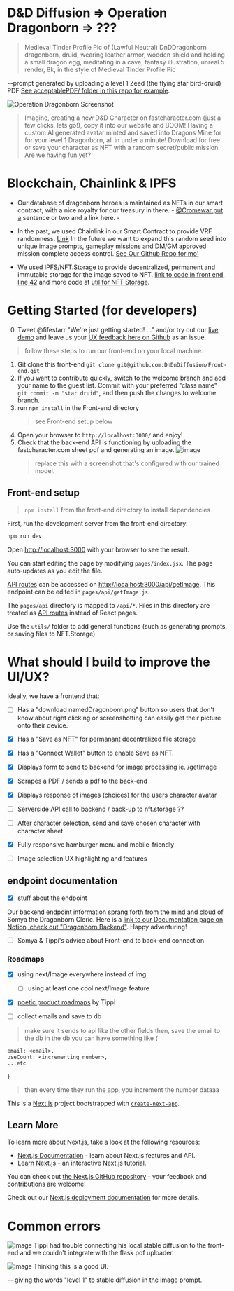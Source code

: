 # D&D Diffusion => Operation Dragonborn => ???

> Medieval Tinder Profile Pic of (Lawful Neutral) DnDDragonborn dragonborn, druid, wearing leather armor, wooden shield and holding a small dragon egg, meditating in a cave, fantasy illustration, unreal 5 render, 8k, in the style of Medieval Tinder Profile Pic

--prompt generated by uploading a level 1 Zeed (the flying star bird-druid) PDF [See acceptablePDF/ folder in this repo for example](https://github.com/DnDnDiffusion/Front-end/tree/main/acceptablePDF).

![Operation Dragonborn Screenshot](https://user-images.githubusercontent.com/62179036/209491144-9abfa5d7-dd30-402d-b93e-540b8c4e5f94.png)

> Imagine, creating a new D&D Character on fastcharacter.com (just a few clicks, lets go!), copy it into our website and BOOM! Having a custom AI generated avatar minted and saved into Dragons Mine for for your level 1 Dragonborn, all in under a minute! Download for free or save your character as NFT with a random secret/public mission. Are we having fun yet?

# Blockchain, Chainlink & IPFS

- Our database of dragonborn heroes is maintained as NFTs in our smart contract, with a nice royalty for our treasury in there. - [@Cromewar put a](https://danj-o.notion.site/Just-regular-NFTs-7e555cc179684be58edf002b0f5b645d) sentence or two and a link here. -

- In the past, we used Chainlink in our Smart Contract to provide VRF randomness. [Link](https://goerli.etherscan.io/address/0xa41a00db6c90b969252b38580e36b5241c16de85) In the future we want to expand this random seed into unique image prompts, gameplay missions and DM/GM approved mission complete access control. [See Our Github Repo for mo'](https://github.com/DnDnDiffusion/scaffold-dnd)

- We used IPFS/NFT.Storage to provide decentralized, permanent and immutable storage for the image saved to NFT. [link to code in front end, line 42](https://github.com/DnDnDiffusion/Front-end/blob/0d8ea121eb9e9f05550a99e6ae4e6887642e5e1b/pages/index.jsx#L42) and more code at [util for NFT Storage](https://github.com/DnDnDiffusion/Front-end/blob/main/utils/web3utils.js).

# Getting Started (for developers)

0. Tweet @fifestarr "We're just getting started! ..." and/or try out our [live demo](https://operation-dragonborn.vercel.app/) and leave us your [UX feedback here on Github](https://github.com/DnDnDiffusion/Front-end/issues) as an issue.

> follow these steps to run our front-end on your local machine.

1. Git clone this front-end `git clone git@github.com:DnDnDiffusion/Front-end.git`
1. If you want to contribute quickly, switch to the welcome branch and add your name to the guest list. Commit with your preferred "class name" `git commit -m "star druid"`, and then push the changes to welcome branch.
1. run `npm install` in the Front-end directory
   > see Front-end setup below
1. Open your browser to `http://localhost:3000/` and enjoy!
1. Check that the back-end API is functioning by uploading the fastcharacter.com sheet pdf and generating an image.
   ![image](https://user-images.githubusercontent.com/62179036/209493360-d79c07f5-70cb-4f5d-ab3b-f312557ada2c.png)
   > replace this with a screenshot that's configured with our trained model.

## Front-end setup

> `npm install` from the front-end directory to install dependencies

First, run the development server from the front-end directory:

```bash
npm run dev
```

Open [http://localhost:3000](http://localhost:3000) with your browser to see the result.

You can start editing the page by modifying `pages/index.jsx`. The page auto-updates as you edit the file.

[API routes](https://nextjs.org/docs/api-routes/introduction) can be accessed on [http://localhost:3000/api/getImage](http://localhost:3000/api/getImage). This endpoint can be edited in `pages/api/getImage.js`.

The `pages/api` directory is mapped to `/api/*`. Files in this directory are treated as [API routes](https://nextjs.org/docs/api-routes/introduction) instead of React pages.

Use the `utils/` folder to add general functions (such as generating prompts, or saving files to NFT.Storage)

# What should I build to improve the UI/UX?

Ideally, we have a frontend that:

- [ ] Has a "download namedDragonborn.png" button so users that don't know about right clicking or screenshotting can easily get their picture onto their device.

- [x] Has a "Save as NFT" for permanant decentralized file storage

- [x] Has a "Connect Wallet" button to enable Save as NFT.

- [x] Displays form to send to backend for image processing ie. /getImage

- [x] Scrapes a PDF / sends a pdf to the back-end

- [x] Displays response of images (choices) for the users character avatar

- [ ] Serverside API call to backend / back-up to nft.storage ??

- [ ] After character selection, send and save chosen character with character sheet

- [x] Fully responsive hamburger menu and mobile-friendly
- [ ] Image selection UX highlighting and features

## endpoint documentation

- [x] stuff about the endpoint

Our backend endpoint information sprang forth from the mind and cloud of Somya the Dragonborn Cleric. Here is a [link to our Documentation page on Notion, check out "Dragonborn Backend"](https://www.notion.so/danj-o/R-D-6575f7b14c5949c0b65215c052c21b17). Happy adventuring!

- [ ] Somya & Tippi's advice about Front-end to back-end connection

### Roadmaps

- [x] using next/Image everywhere instead of img

  - [ ] using at least one cool next/Image feature

- [x] [poetic product roadmaps](https://danj-o.notion.site/Product-Roadmap-S-1-3-bd2480b5be144ba4bef2b8b26ba336fe) by Tippi

- [ ] collect emails and save to db

> make sure it sends to api like the other fields
> then, save the email to the db
> in the db you can have something like
> {

    email: <email>,
    useCount: <incrementing number>,
    ...etc

}

> then every time they run the app, you increment the number
> dataaa

This is a [Next.js](https://nextjs.org/) project bootstrapped with [`create-next-app`](https://github.com/vercel/next.js/tree/canary/packages/create-next-app).

## Learn More

To learn more about Next.js, take a look at the following resources:

- [Next.js Documentation](https://nextjs.org/docs) - learn about Next.js features and API.
- [Learn Next.js](https://nextjs.org/learn) - an interactive Next.js tutorial.

You can check out [the Next.js GitHub repository](https://github.com/vercel/next.js/) - your feedback and contributions are welcome!

Check out our [Next.js deployment documentation](https://nextjs.org/docs/deployment) for more details.

# Common errors

![image](https://user-images.githubusercontent.com/62179036/202824247-ffea9d68-344e-4369-87aa-01421d547cd7.png)
Tippi had trouble connecting his local stable diffusion to the front-end and we couldn't integrate with the flask pdf uploader.

![image](https://user-images.githubusercontent.com/62179036/202823898-aaecbe73-7080-492d-8c74-12aab810636c.png)
Thinking this is a good UI.

-- giving the words "level 1" to stable diffusion in the image prompt.
